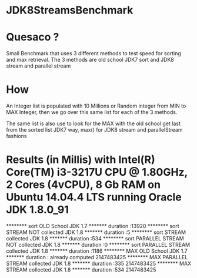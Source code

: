 # JDK8StreamsBenchmark

# Quesaco ?

Small Benchmark that uses 3 different methods to test speed for sorting and max retrieval.
The 3 methods are old school JDK7 sort and JDK8 stream and parallel stream

# How

An Integer list is populated with 10 Millions or Random integer from MIN to MAX Integer, then we go over this same list for each of the 3 methods.

The same list is also use to look for the MAX with the old school get last from the sorted list JDK7 way, max() for JDK8 stream and parallelStream fashions

# Results (in Millis) with Intel(R) Core(TM) i3-3217U CPU @ 1.80GHz, 2 Cores (4vCPU), 8 Gb RAM on Ubuntu 14.04.4 LTS running Oracle JDK 1.8.0_91

******** sort OLD School JDK 1.7 *******
duration :13920
******** sort STREAM NOT collected JDK 1.8 *******
duration :5
******** sort STREAM collected JDK 1.8 *******
duration :534
******** sort PARALLEL STREAM NOT collected JDK 1.8 *******
duration :0
******** sort PARALLEL STREAM collected JDK 1.8 *******
duration :1186
******** MAX OLD School JDK 1.7 *******
duration : already computed
2147483425
******** MAX PARALLEL STREAM collected JDK 1.8 *******
duration :335
2147483425
******** MAX STREAM collected JDK 1.8 *******
duration :534
2147483425
